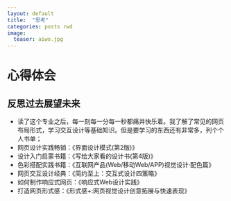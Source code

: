 ```yaml
---
layout: default
title:  "思考"
categories: posts rwd
image:
  teaser: aiwo.jpg
---
```

# 心得体会
##   反思过去展望未来
-   读了这个专业之后，每一刻每一分每一秒都痛并快乐着。我了解了常见的网页布局形式，学习交互设计等基础知识。但是要学习的东西还有非常多，列个个人书单；
- 网页设计实践畅销：《界面设计模式(第2版)》
- 设计入门启蒙书籍：《写给大家看的设计书(第4版)》
- 色彩搭配实践书籍：《互联网产品(Web/移动Web/APP)视觉设计·配色篇》
- 网页交互设计经典：《简约至上：交互式设计四策略》
- 如何制作响应式网页：《响应式Web设计实践》
- 打造网页形式感：《形式感+:网页视觉设计创意拓展与快速表现》
